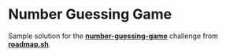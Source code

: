 # Number Guessing Game

Sample solution for the **[number-guessing-game](https://roadmap.sh/projects/number-guessing-game)** challenge from **[roadmap.sh](https://roadmap.sh/)**.